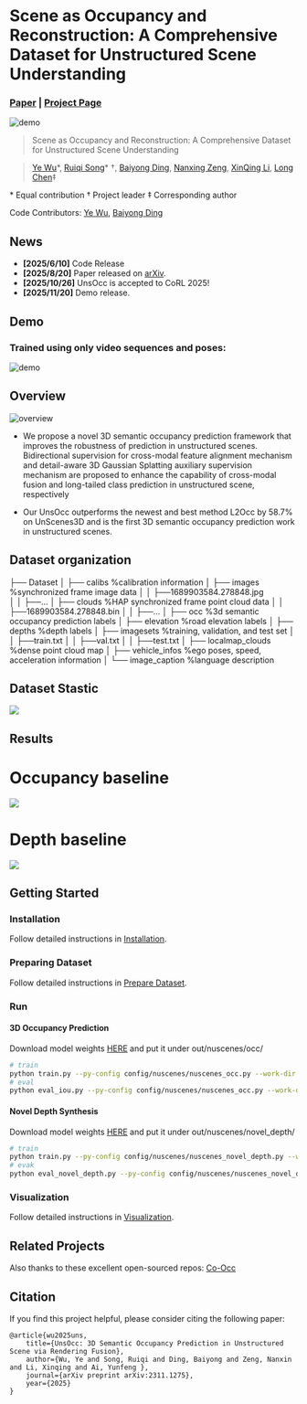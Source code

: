# Scene as Occupancy and Reconstruction: A Comprehensive Dataset for Unstructured Scene Understanding
### [Paper](https://arxiv.org/pdf/2311.12754)  | [Project Page](https://github.com/ruiqi-song/UnScene-AutoDrive) 

![demo](./assets/overview.png)

> Scene as Occupancy and Reconstruction: A Comprehensive Dataset for Unstructured Scene Understanding

> [Ye Wu](https://github.com/ruiqi-song)*, 
> [Ruiqi Song](https://scholar.google.com/citations?hl=en&user=hMSOTPoAAAAJ&view_op=list_works&sortby=pubdate)\* $\dagger$, 
> [Baiyong Ding](https://github.com/ruiqi-song), 
> [Nanxing Zeng](https://github.com/ruiqi-song), 
> [XinQing Li](https://github.com/ruiqi-song), 
> [Long Chen](https://scholar.google.com.hk/citations?user=fDZNc60AAAAJ&hl=en)$\ddagger$

\* Equal contribution $\dagger$ Project leader $\ddagger$ Corresponding author

Code Contributors: [Ye Wu](https://github.com/ruiqi-song), 
                   [Baiyong Ding](https://github.com/ruiqi-song)
                 

## News
- **[2025/6/10]** Code Release
- **[2025/8/20]** Paper released on [arXiv](https://arxiv.org/abs/2311.12755).
- **[2025/10/26]** UnsOcc is accepted to CoRL 2025!
- **[2025/11/20]** Demo release.

## Demo

### Trained using only video sequences and poses:

![demo](./assets/demo.gif)

## Overview
![overview](./assets/framework.png)

- We propose a novel 3D semantic occupancy prediction framework that improves the robustness of prediction in unstructured scenes. Bidirectional supervision for cross-modal feature alignment mechanism and detail-aware 3D Gaussian Splatting auxiliary supervision mechanism are proposed to enhance the capability of cross-modal fusion and long-tailed class prediction in unstructured scene, respectively

- Our UnsOcc outperforms the newest and best method L2Occ by 58.7% on UnScenes3D and is the first 3D semantic occupancy prediction work in unstructured scenes.

## Dataset organization
├── Dataset
│   ├── calibs                    %calibration information
│   ├── images                    %synchronized frame image data
│   │   ├──1689903584.278848.jpg  
│   │   ├──...
│   ├── clouds                    %HAP synchronized frame point cloud data
│   │   ├──1689903584.278848.bin
│   │   ├──...
│   ├── occ                       %3d semantic occupancy prediction labels 
│   ├── elevation                 %road elevation labels
│   ├── depths                    %depth labels
│   ├── imagesets                 %training, validation, and test set
│   │   ├──train.txt
│   │   ├──val.txt
│   │   ├──test.txt
│   ├── localmap_clouds           %dense point cloud map 
│   ├── vehicle_infos             %ego poses, speed, acceleration information
│   └── image_caption             %language description

## Dataset Stastic
<img src=./assets/stastic.png>

## Results
# Occupancy baseline
<img src=./assets/occ_uns.png>

# Depth baseline
<img src=./assets/depth_nus.png>

## Getting Started

### Installation

Follow detailed instructions in [Installation](docs/installation.md).

### Preparing Dataset

Follow detailed instructions in [Prepare Dataset](docs/prepare_data.md).


### Run

#### 3D Occupancy Prediction

Download model weights [HERE](https://cloud.tsinghua.edu.cn/f/831c104c82a244e9878a/) and put it under out/nuscenes/occ/
```bash
# train
python train.py --py-config config/nuscenes/nuscenes_occ.py --work-dir out/nuscenes/occ_train --depth-metric
# eval
python eval_iou.py --py-config config/nuscenes/nuscenes_occ.py --work-dir out/nuscenes/occ --resume-from out/nuscenes/occ/model_state_dict.pth --occ3d --resolution 0.4 --sem --use-mask --scene-size 4
```

#### Novel Depth Synthesis


Download model weights [HERE](https://github.com/ruiqi-song) and put it under out/nuscenes/novel_depth/
```bash
# train
python train.py --py-config config/nuscenes/nuscenes_novel_depth.py --work-dir out/nuscenes/novel_depth_train --depth-metric
# evak
python eval_novel_depth.py --py-config config/nuscenes/nuscenes_novel_depth.py --work-dir out/nuscenes/novel_depth --resume-from out/nuscenes/novel_depth/model_state_dict.pth
```

### Visualization

Follow detailed instructions in [Visualization](docs/visualization.md).

## Related Projects


Also thanks to these excellent open-sourced repos:
[Co-Occ](https://github.com/Rorisis/Co-Occ/pulls) 


## Citation

If you find this project helpful, please consider citing the following paper:
```
@article{wu2025uns,
    title={UnsOcc: 3D Semantic Occupancy Prediction in Unstructured Scene via Rendering Fusion},
    author={Wu, Ye and Song, Ruiqi and Ding, Baiyong and Zeng, Nanxin and Li, Xinqing and Ai, Yunfeng },
    journal={arXiv preprint arXiv:2311.1275},
    year={2025}
}
```
